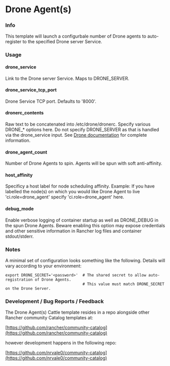 # Drone Agent(s)

### Info

This template will launch a configurbale number of Drone agents to auto-register to the specified Drone server Service.

### Usage

#### drone_service

Link to the Drone server Service. Maps to DRONE_SERVER.

#### drone_service_tcp_port

Drone Service TCP port. Defaults to '8000'.

#### dronerc_contents

Raw text to be concatenated into /etc/drone/dronerc. Specify various DRONE_* options here. Do not specify DRONE_SERVER as that is handled via the drone_service input. See [Drone documentation](http://docs.drone.io/) for complete information.

#### drone_agent_count

Number of Drone Agents to spin. Agents will be spun with soft anti-affinity.

#### host_affinity

Specificy a host label for node scheduling affinity. Example: If you have labelled the node(s) on which you would like Drone Agent to live 'ci.role=drone_agent' specify 'ci.role=drone_agent' here.

#### debug_mode

Enable verbose logging of container startup as well as DRONE_DEBUG in the spun Drone Agents. Beware enabling this option may expose credentials and other sensitive information in Rancher log files and container stdout/stderr.

### Notes

A minimal set of configuration looks something like the following. Details will vary according to your environment:

```ShellSession
export DRONE_SECRET='<password>'  # The shared secret to allow auto-registration of Drone Agents.
                                  # This value must match DRONE_SECRET on the Drone Server.
````


### Development / Bug Reports / Feedback

The Drone Agent(s) Cattle template resides in a repo alongside other Rancher community Catalog templates at:

[https://github.com/rancher/community-catalog](https://github.com/rancher/community-catalog)

however development happens in the following repo:

[https://github.com/nrvale0/community-catalog](https://github.com/nrvale0/community-catalog)
